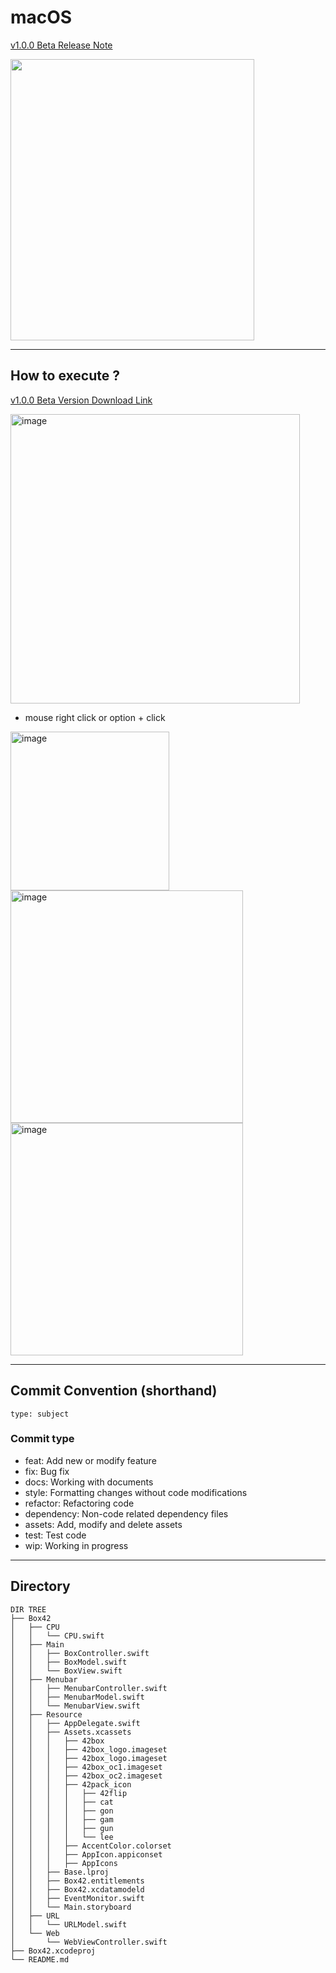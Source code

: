 # macOS

[v1.0.0 Beta Release Note](https://github.com/42Box/macOS/releases/tag/v1.0.0)

<img src="https://user-images.githubusercontent.com/85754295/226090362-d7be0df0-39dd-48e3-9d31-1f9fb9c033b0.png" width="390" height="450"/>

---
## How to execute ?

[v1.0.0 Beta Version Download Link](https://github.com/42Box/macOS/releases/download/v1.0.0/Box42.app.zip)

<img width="463" alt="image" src="https://user-images.githubusercontent.com/85754295/226241209-a273d94c-937c-4321-89c6-457647f94627.png">

 - mouse right click or option + click

<img width="254" alt="image" src="https://user-images.githubusercontent.com/85754295/226240577-598ad79b-482f-432e-b18a-39e7a5aca3a8.png">

<img width="372" alt="image" src="https://user-images.githubusercontent.com/85754295/226241053-ecdf4565-5302-4cef-94db-3124ae5d512a.png">

<img width="372" alt="image" src="https://user-images.githubusercontent.com/85754295/226240890-687ef4b0-c8b3-4916-84fc-d969487c1e94.png">

---

## Commit Convention (shorthand)

    type: subject

### Commit type

- feat: Add new or modify feature
- fix: Bug fix
- docs: Working with documents
- style: Formatting changes without code modifications
- refactor: Refactoring code
- dependency: Non-code related dependency files
- assets: Add, modify and delete assets
- test: Test code
- wip: Working in progress

---

## Directory

```
DIR TREE
├── Box42
│   ├── CPU
│   │   └── CPU.swift
│   ├── Main
│   │   ├── BoxController.swift
│   │   ├── BoxModel.swift
│   │   └── BoxView.swift
│   ├── Menubar
│   │   ├── MenubarController.swift
│   │   ├── MenubarModel.swift
│   │   └── MenubarView.swift
│   ├── Resource
│   │   ├── AppDelegate.swift
│   │   ├── Assets.xcassets
│   │   │   ├── 42box
│   │   │   ├── 42box_logo.imageset
│   │   │   ├── 42box_logo.imageset
│   │   │   ├── 42box_oc1.imageset
│   │   │   ├── 42box_oc2.imageset
│   │   │   ├── 42pack_icon
│   │   │   │   ├── 42flip
│   │   │   │   ├── cat
│   │   │   │   ├── gon
│   │   │   │   ├── gam
│   │   │   │   ├── gun
│   │   │   │   └── lee
│   │   │   ├── AccentColor.colorset
│   │   │   ├── AppIcon.appiconset
│   │   │   ├── AppIcons
│   │   ├── Base.lproj
│   │   ├── Box42.entitlements
│   │   ├── Box42.xcdatamodeld
│   │   ├── EventMonitor.swift
│   │   └── Main.storyboard
│   ├── URL
│   │   └── URLModel.swift
│   └── Web
│       └── WebViewController.swift
├── Box42.xcodeproj
└── README.md
```
